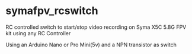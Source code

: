 # symafpv_rcswitch
RC controlled switch to start/stop video recording on Syma X5C 5.8G FPV kit using any RC Controller 

Using an Arduino Nano or Pro Mini(5v) and a NPN transistor as switch
